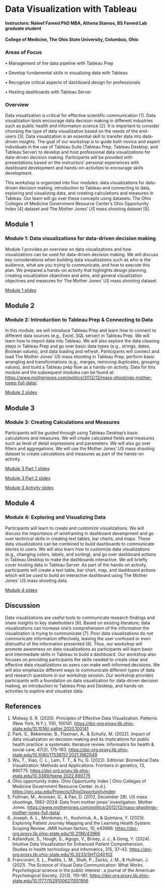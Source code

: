 # Data Visualization with Tableau

#### Instructors: Naleef Fareed PhD MBA, Athena Stamos, BS Fareed Lab graduate student
#### College of Medicine, The Ohio State University, Columbus, Ohio

### Areas of Focus
•	Management of the data pipeline with Tableau Prep 

•	Develop fundamental skills in visualizing data with Tableau 

•	Recognize critical aspects of dashboard design for professionals 

•	Hosting dashboards with Tableau Server 

### Overview

Data visualization is critical for effective scientific communication [1]. Data visualization tools encourage data decision making in different industries such as public health and information science [2]. It is important to consider choosing the type of data visualization based on the needs of the end-users [3]. Data visualization is an essential skill to transfer data into data-driven insights. The goal of our workshop is to guide both novice and expert individuals in the use of Tableau Suite (Tableau Prep, Tableau Desktop, and Tableau Server) to develop and host professional data visualizations for data-driven decision making. Participants will be provided with presentations based on the instructors’ personal experiences with dashboard development and hands-on-activities to encourage skills development. 

This workshop is organized into four modules: data visualizations for data-driven decision making, introduction to Tableau and connecting to data, exploring and visualizing data, and creating calculations and measures in Tableau. Our team will go over these concepts using datasets: The Ohio Colleges of Medicine Government Resource Center’s Ohio Opportunity Index [4] dataset and The Mother Jones’ US mass shooting dataset [5].

## Module 1

### Module 1: Data visualizations for data-driven decision making

Module 1 provides an overview on data visualizations and how visualizations can be used for data-driven decision making. We will discuss key considerations when building data visualizations such as who is the audience, what are you trying to communicate, and how to execute this plan. We prepared a hands-on activity that highlights design planning, creating visualization objectives and aims, and general visualization objectives and measures for The Mother Jones’ US mass shooting dataset. 

[Module 1 slides](https://github.com/dashboard-osu/visualanalytics/blob/main/Module%201%20032425.pptx?raw=true)

## Module 2

### Module 2: Introduction to Tableau Prep & Connecting to Data

In this module, we will introduce Tableau Prep and learn how to connect to different data sources (e.g., Excel, SQL server) in Tableau Prep. We will learn how to import data into Tableau. We will also explore the data cleaning steps in Tableau Prep and go over basic data types (e.g., strings, dates, Boolean values), and data loading and refresh. Participants will connect and load The Mother Jones’ US mass shooting in Tableau Prep, perform basic wrangling and transformations (e.g., merges, removing duplicates, grouping values), and build a Tableau prep flow as a hands-on activity. Data for this module and the subsequent modules can be found at: https://www.motherjones.com/politics/2012/12/mass-shootings-mother-jones-full-data/. 

[Module 2 slides](https://github.com/dashboard-osu/visualanalytics/blob/main/Module%202%20032425.7z?raw=true)

## Module 3

### Module 3: Creating Calculations and Measures

Participants will be guided through using Tableau Desktop’s basic calculations and measures. We will create calculated fields and measures such as level of detail expressions and parameters. We will also go over filters and aggregations. We will use the Mother Jones’ US mass shooting dataset to create calculations and measures as part of the hands-on activity.

[Module 3 Part 1 slides](https://github.com/dashboard-osu/visualanalytics/blob/main/Module%203%20032425%20Part%201.pptx?raw=true)

[Module 3 Part 2 slides](https://github.com/dashboard-osu/visualanalytics/blob/main/Module%203%20032425%20Part%202.7z?raw=true)

[Module 3 Activity slides](https://github.com/dashboard-osu/visualanalytics/blob/main/Module%203%20032425%20Activities.pptx?raw=true)

## Module 4

### Module 4: Exploring and Visualizing Data

Participants will learn to create and customize visualizations. We will discuss the importance of wireframing in dashboard development and go over technical skills in creating text tables, bar charts, and maps. These data visualizations can be combined to build dashboards to communicate stories to users. We will also learn how to customize data visualizations (e.g., changing colors, labels, and sorting), and go over dashboard actions in Tableau Desktop to make the dashboards interactive. We will briefly cover hosting data in Tableau Server. As part of the hands-on activity, participants will create a text table, bar chart, map, and dashboard actions which will be used to build an interactive dashboard using The Mother Jones’ US mass shooting data.

[Module 4 slides](https://github.com/dashboard-osu/visualanalytics/blob/main/Module%204%20032425.pptx?raw=true)

## Discussion

Data visualizations are useful tools to communicate research findings and share insights to key stakeholders [6]. Based on existing literature; data visualizations can increase one’s comprehension of the information the visualization is trying to communicate [7]. Poor data visualizations do not communicate information effectively, leaving the user confused or even distrustful of the information presented [8]. Thus, our workshop will promote awareness on data visualizations as participants will learn basic and intermediate skills in Tableau to build a dashboard. Our workshop also focuses on providing participants the skills needed to create clear and effective data visualizations so users can make well-informed decisions. We will also emphasize different ways to communicate different types of data and research questions in our workshop session. Our workshop provides participants with a foundation on data visualization for data-driven decision making, an introduction to Tableau Prep and Desktop, and hands-on activities to explore and visualize data.

## References

1.	Midway S. R. (2020). Principles of Effective Data Visualization. Patterns (New York, N.Y.), 1(9), 100141. https://doi-org.proxy.lib.ohio-state.edu/10.1016/j.patter.2020.100141
2.	Park, S., Bekemeier, B., Flaxman, A., & Schultz, M. (2022). Impact of data visualization on decision-making and its implications for public health practice: a systematic literature review. Informatics for health & social care, 47(2), 175–193. https://doi-org.proxy.lib.ohio-state.edu/10.1080/17538157.2021.1982949
3.	Wu, T., Xiao, C. L., Lam, T. T., & Yu, G. (2022). Editorial: Biomedical Data Visualization: Methods and Applications. Frontiers in genetics, 13, 890775. https://doi-org.proxy.lib.ohio-state.edu/10.3389/fgene.2022.890775
4.	Ohio opportunity index. Ohio Opportunity Index | Ohio Colleges of Medicine Government Resource Center. (n.d.). https://grc.osu.edu/Projects/OhioOpportunityIndex 
5.	Follman, M., Aronsen, G., & Pan, D. (2012, December 28). US mass shootings, 1982–2024: Data from mother jones’ investigation. Mother Jones. https://www.motherjones.com/politics/2012/12/mass-shootings-mother-jones-full-data/ 
6.	Joseph, A. L., Monkman, H., Kushniruk, A., & Quintana, Y. (2023). Exploring Patient Journey Mapping and the Learning Health System: Scoping Review. JMIR human factors, 10, e43966. https://doi-org.proxy.lib.ohio-state.edu/10.2196/43966
7.	Asfandiyar, S., Hough, S., Agugo, V., Brixey, J. J., & Gong, Y. (2024). Intuitive Data Visualization for Enhanced Patient Comprehension. Studies in health technology and informatics, 315, 37–42. https://doi-org.proxy.lib.ohio-state.edu/10.3233/SHTI240102
8.	Franconeri, S. L., Padilla, L. M., Shah, P., Zacks, J. M., & Hullman, J. (2021). The Science of Visual Data Communication: What Works. Psychological science in the public interest : a journal of the American Psychological Society, 22(3), 110–161. https://doi-org.proxy.lib.ohio-state.edu/10.1177/15291006211051956



